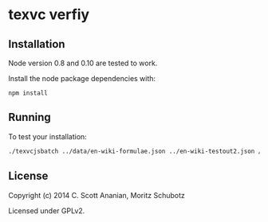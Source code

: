 # texvc verfiy

## Installation

Node version 0.8 and 0.10 are tested to work.

Install the node package dependencies with:
```
npm install
```

## Running

To test your installation:
```sh
./texvcjsbatch ../data/en-wiki-formulae.json ../en-wiki-testout2.json /vagrant/mediawiki/extensions/Math/texvccheck/texvccheck
```


## License

Copyright (c) 2014 C. Scott Ananian, Moritz Schubotz

Licensed under GPLv2.


